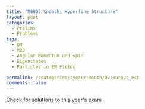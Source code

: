 ```yaml
---
title: "M00Q2 &ndash; Hyperfine Structure"
layout: post
categories:
  - Prelims
  - Problems
tags:
  - QM
  - M00
  - Angular Momentum and Spin
  - Eigenstates
  - Particles in EM Fields

permalink: /:categories/:year/:month/Q2:output_ext
comments: false
---
```

<object data="2000M2Q.pdf" type="application/pdf" width="100%" height="500"></object>
<div class="message"><a href='https://princetonprelim.com/prelim/5/'>Check for solutions to this year's exam</a></div>